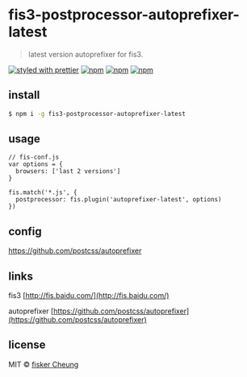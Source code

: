 # fis3-postprocessor-autoprefixer-latest

> latest version autoprefixer for fis3.

[![styled with prettier](https://img.shields.io/badge/styled_with-prettier-ff69b4.svg?style=flat-square)](https://github.com/prettier/prettier)
[![npm](https://img.shields.io/npm/v/fis3-postprocessor-autoprefixer-latest.svg?style=flat-square)](https://www.npmjs.com/package/fis3-postprocessor-autoprefixer-latest)
[![npm](https://img.shields.io/npm/dt/fis3-postprocessor-autoprefixer-latest.svg?style=flat-square)](https://www.npmjs.com/package/fis3-postprocessor-autoprefixer-latest)
[![npm](https://img.shields.io/npm/dm/fis3-postprocessor-autoprefixer-latest.svg?style=flat-square)](https://www.npmjs.com/package/fis3-postprocessor-autoprefixer-latest)

## install

```sh
$ npm i -g fis3-postprocessor-autoprefixer-latest
```

## usage

```
// fis-conf.js
var options = {
  browsers: ['last 2 versions']
}

fis.match('*.js', {
  postprocessor: fis.plugin('autoprefixer-latest', options)
})
```

## config
https://github.com/postcss/autoprefixer



## links

  fis3 [http://fis.baidu.com/](http://fis.baidu.com/)

  autoprefixer [https://github.com/postcss/autoprefixer](https://github.com/postcss/autoprefixer)


## license
MIT © [fisker Cheung](https://github.com/fisker)
